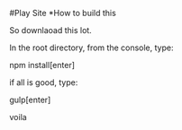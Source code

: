 #Play Site
*How to build this

So downlaoad this lot.

In the root directory, from the console, type:

npm install[enter]

if all is good, type:

gulp[enter]


voila
